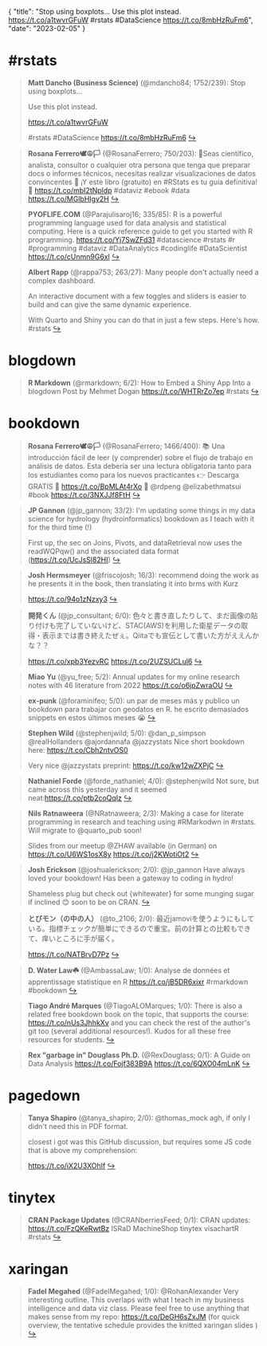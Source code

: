 {
  "title": "Stop using boxplots... Use this plot instead. https://t.co/a1twvrGFuW #rstats #DataScience https://t.co/8mbHzRuFm6",
  "date": "2023-02-05"
}

# #rstats

> **Matt Dancho (Business Science)** (@mdancho84; 1752/239): Stop using boxplots...
> >
> Use this plot instead.
> >
> https://t.co/a1twvrGFuW 
> >
> #rstats #DataScience https://t.co/8mbHzRuFm6  [&#8618;](https://twitter.com/mdancho84/status/1621865411808485376)

<!-- -->


> **Rosana Ferrero🕊☮️🏳** (@RosanaFerrero; 750/203): 🧠Seas científico, analista, consultor o cualquier otra persona que tenga que preparar docs o informes técnicos, necesitas realizar visualizaciones de datos convincentes
> 🙌 ¡Y este libro (gratuito) en #RStats es tu guía definitiva!
> 🔗 https://t.co/mbI2tNpldp
> #dataviz #ebook #data https://t.co/MGlbHIgv2H  [&#8618;](https://twitter.com/RosanaFerrero/status/1621903965213364224)

<!-- -->


> **PYOFLIFE.COM** (@Parajulisaroj16; 335/85): R is a powerful programming language used for data analysis and statistical computing. Here is a quick reference guide to get you started with R programming. https://t.co/Yj7SwZFd31  #datascience #rstats #r #programming #dataviz #DataAnalytics #codinglife #DataScientist https://t.co/cUnmn9G6xl  [&#8618;](https://twitter.com/Parajulisaroj16/status/1622062231407190016)

<!-- -->


> **Albert Rapp** (@rappa753; 263/27): Many people don't actually need a complex dashboard.
> >
> An interactive document with a few toggles and sliders is easier to build and can give the same dynamic experience.
> >
> With Quarto and Shiny you can do that in just a few steps. Here's how. #rstats  [&#8618;](https://twitter.com/rappa753/status/1621901424157421568)

<!-- -->


# blogdown

> **R Markdown** (@rmarkdown; 6/2): How to Embed a Shiny App Into a blogdown Post by Mehmet Dogan https://t.co/WHTRrZo7ep #rstats  [&#8618;](https://twitter.com/rmarkdown/status/1621094795237289985)

<!-- -->


# bookdown

> **Rosana Ferrero🕊☮️🏳** (@RosanaFerrero; 1466/400): 📚 Una introducción fácil de leer (y comprender) sobre el flujo de trabajo en análisis de datos. Esta debería ser una lectura obligatoria tanto para los estudiantes como para los nuevos practicantes
> 👉 Descarga GRATIS
> 🔗 https://t.co/BpMLAt4rXo 
> 👤 @rdpeng @elizabethmatsui 
> #book https://t.co/3NXJJf8FtH  [&#8618;](https://twitter.com/RosanaFerrero/status/1621491195774963713)

<!-- -->


> **JP Gannon** (@jp_gannon; 33/2): I'm updating some things in my data science for hydrology (hydroinformatics) bookdown as I teach with it for the third time (!) 
> >
> First up, the sec on Joins, Pivots, and dataRetrieval now uses the readWQPqw() and the associated data format (https://t.co/UcJsSl82HI)  [&#8618;](https://twitter.com/jp_gannon/status/1621567802573217792)

<!-- -->


> **Josh Hermsmeyer** (@friscojosh; 16/3): recommend doing the work as he presents it in the book, then translating it into brms with Kurz
> >
> https://t.co/94o1zNzxy3  [&#8618;](https://twitter.com/friscojosh/status/1620108727197265920)

<!-- -->


> **開発くん** (@jp_consultant; 6/0): 色々と書き直したりして、まだ画像の貼り付けも完了していないけど、STAC(AWS)を利用した衛星データの取得・表示までは書き終えたぜぇ。Qiitaでも宣伝として書いた方がええんかな？？
> >
> https://t.co/xpb3YezvRC https://t.co/2UZSUCLul6  [&#8618;](https://twitter.com/jp_consultant/status/1621167077867520001)

<!-- -->


> **Miao Yu** (@yu_free; 5/2): Annual updates for my online research notes with 46 literature from 2022  https://t.co/o6jpZwraOU  [&#8618;](https://twitter.com/yu_free/status/1621149280416460807)

<!-- -->


> **ex-punk** (@foraminifeo; 5/0): un par de meses más y publico un bookdown para trabajar con geodatos en R. he escrito demasiados snippets en estos últimos meses 😭  [&#8618;](https://twitter.com/foraminifeo/status/1620098528013070337)

<!-- -->


> **Stephen Wild** (@stephenjwild; 5/0): @dan_p_simpson @realHollanders @ajordannafa @jazzystats Nice short bookdown here: https://t.co/Cbh2ntvOS0
> >
> Very nice @jazzystats preprint: https://t.co/kw12wZXPjC  [&#8618;](https://twitter.com/stephenjwild/status/1619687603804192775)

<!-- -->


> **Nathaniel Forde** (@forde_nathaniel; 4/0): @stephenjwild Not sure, but came across this yesterday and it seemed neat:https://t.co/ptb2coQqIz  [&#8618;](https://twitter.com/forde_nathaniel/status/1620130732516732929)

<!-- -->


> **Nils Ratnaweera** (@NRatnaweera; 2/3): Making a case for literate programming in research and teaching using #RMarkodwn in #rstats. Will migrate to @quarto_pub soon!
> >
> Slides from our meetup @ZHAW available (in German) on https://t.co/U6WS1osX8y https://t.co/j2KWotiOt2  [&#8618;](https://twitter.com/NRatnaweera/status/1621410651028553728)

<!-- -->


> **Josh Erickson** (@joshualerickson; 2/0): @jp_gannon Have always loved your bookdown! Has been a gateway to coding in hydro! 
> >
> Shameless plug but check out {whitewater} for some munging sugar if inclined 😊 soon to be on CRAN.  [&#8618;](https://twitter.com/joshualerickson/status/1621579582121062400)

<!-- -->


> **とびモン（の中の人）** (@to_2106; 2/0): 最近jamoviを使うようにもしている。指標チェックが簡単にできるので重宝。前の計算との比較もできて、痒いところに手が届く。
> >
> https://t.co/NATBrvD7Pz  [&#8618;](https://twitter.com/to_2106/status/1620242396633268224)

<!-- -->


> **D. Water Law☘️** (@AmbassaLaw; 1/0): Analyse de données et apprentissage statistique en R https://t.co/jB5DR6xixr #rmarkdown #bookdown  [&#8618;](https://twitter.com/AmbassaLaw/status/1622193958326509568)

<!-- -->


> **Tiago André Marques** (@TiagoALOMarques; 1/0): There is also a related free bookdown book on the topic, that supports the course: https://t.co/nUs3JhhkXv and you can check the rest of the author's git too (several additional resources!). Kudos for all these free resources for students.  [&#8618;](https://twitter.com/TiagoALOMarques/status/1620089444165623809)

<!-- -->


> **Rex "garbage in" Douglass Ph.D.** (@RexDouglass; 0/1): A Guide on Data Analysis
> https://t.co/Fojf383B9A https://t.co/6QXO04mLnK  [&#8618;](https://twitter.com/RexDouglass/status/1620180084740210693)

<!-- -->


# pagedown

> **Tanya Shapiro** (@tanya_shapiro; 2/0): @thomas_mock agh, if only I didn't need this in PDF format.
> >
> closest i got was this GitHub discussion, but requires some JS code that is above my comprehension: 
> >
> https://t.co/iX2U3XOhIf  [&#8618;](https://twitter.com/tanya_shapiro/status/1620802573640028161)

<!-- -->


# tinytex

> **CRAN Package Updates** (@CRANberriesFeed; 0/1): CRAN updates: https://t.co/FzQKeRwtBz ISRaD MachineShop tinytex visachartR #rstats  [&#8618;](https://twitter.com/CRANberriesFeed/status/1620860101547393028)

<!-- -->


# xaringan

> **Fadel Megahed** (@FadelMegahed; 1/0): @RohanAlexander Very interesting outline. This overlaps with what I teach in my business intelligence and data viz class. Please feel free to use anything that makes sense from my repo: https://t.co/DeGH6sZxJM (for quick overview, the tentative schedule provides the knitted xaringan slides )  [&#8618;](https://twitter.com/FadelMegahed/status/1621642649328295937)

<!-- -->


